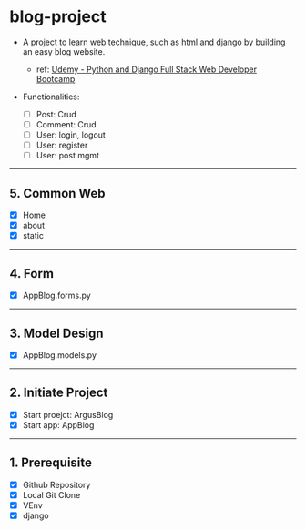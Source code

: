 # blog-project

- A project to learn web technique, such as html and django by building an easy blog website.
  - ref: [Udemy - Python and Django Full Stack Web Developer Bootcamp](https://www.udemy.com/course/python-and-django-full-stack-web-developer-bootcamp)

- Functionalities:
  - [ ] Post: Crud
  - [ ] Comment: Crud
  - [ ] User: login, logout
  - [ ] User: register
  - [ ] User: post mgmt

---

## 5. Common Web

- [x] Home
- [x] about
- [x] static

---

## 4. Form

- [x] AppBlog.forms.py

---

## 3. Model Design

- [x] AppBlog.models.py

---

## 2. Initiate Project

- [x] Start proejct: ArgusBlog
- [x] Start app: AppBlog

---

## 1. Prerequisite

- [x] Github Repository
- [x] Local Git Clone
- [x] VEnv
- [x] django
